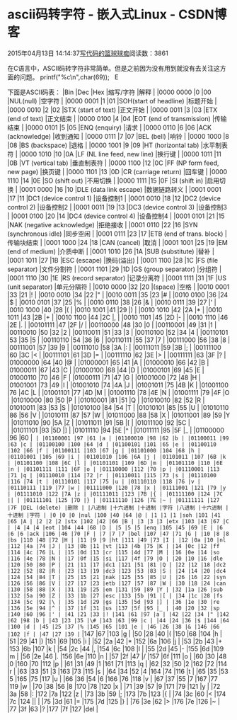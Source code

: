 
# ascii码转字符 - 嵌入式Linux - CSDN博客

2015年04月13日 14:14:37[写代码的篮球球痴](https://me.csdn.net/weiqifa0)阅读数：3861


在C语言中，ASCII码转字符非常简单。但是之前因为没有用到就没有去关注这方面的问题。
printf("%c\n",char(69));   E

下面是ASCII码表：
|Bin
|Dec
|Hex
|缩写/字符
|解释
|
|0000 0000
|0
|00
|NUL(null)
|空字符
|
|0000 0001
|1
|01
|SOH(start of headline)
|标题开始
|
|0000 0010
|2
|02
|STX (start of text)
|正文开始
|
|0000 0011
|3
|03
|ETX (end of text)
|正文结束
|
|0000 0100
|4
|04
|EOT (end of transmission)
|传输结束
|
|0000 0101
|5
|05
|ENQ (enquiry)
|请求
|
|0000 0110
|6
|06
|ACK (acknowledge)
|收到通知
|
|0000 0111
|7
|07
|BEL (bell)
|响铃
|
|0000 1000
|8
|08
|BS (backspace)
|退格
|
|0000 1001
|9
|09
|HT (horizontal tab)
|水平制表符
|
|0000 1010
|10
|0A
|LF (NL line feed, new line)
|换行键
|
|0000 1011
|11
|0B
|VT (vertical tab)
|垂直制表符
|
|0000 1100
|12
|0C
|FF (NP form feed, new page)
|换页键
|
|0000 1101
|13
|0D
|CR (carriage return)
|回车键
|
|0000 1110
|14
|0E
|SO (shift out)
|不用切换
|
|0000 1111
|15
|0F
|SI (shift in)
|启用切换
|
|0001 0000
|16
|10
|DLE (data link escape)
|数据链路转义
|
|0001 0001
|17
|11
|DC1 (device control 1)
|设备控制1
|
|0001 0010
|18
|12
|DC2 (device control 2)
|设备控制2
|
|0001 0011
|19
|13
|DC3 (device control 3)
|设备控制3
|
|0001 0100
|20
|14
|DC4 (device control 4)
|设备控制4
|
|0001 0101
|21
|15
|NAK (negative acknowledge)
|拒绝接收
|
|0001 0110
|22
|16
|SYN (synchronous idle)
|同步空闲
|
|0001 0111
|23
|17
|ETB (end of trans. block)
|传输块结束
|
|0001 1000
|24
|18
|CAN (cancel)
|取消
|
|0001 1001
|25
|19
|EM (end of medium)
|介质中断
|
|0001 1010
|26
|1A
|SUB (substitute)
|替补
|
|0001 1011
|27
|1B
|ESC (escape)
|换码(溢出)
|
|0001 1100
|28
|1C
|FS (file separator)
|文件分割符
|
|0001 1101
|29
|1D
|GS (group separator)
|分组符
|
|0001 1110
|30
|1E
|RS (record separator)
|记录分离符
|
|0001 1111
|31
|1F
|US (unit separator)
|单元分隔符
|
|0010 0000
|32
|20
|(space)
|空格
|
|0010 0001
|33
|21
|!
|
|0010 0010
|34
|22
|"
|
|0010 0011
|35
|23
|\#
|
|0010 0100
|36
|24
|$
|
|0010 0101
|37
|25
|%
|
|0010 0110
|38
|26
|&
|
|0010 0111
|39
|27
|'
|
|0010 1000
|40
|28
|(
|
|0010 1001
|41
|29
|)
|
|0010 1010
|42
|2A
|*
|
|0010 1011
|43
|2B
|+
|
|0010 1100
|44
|2C
|,
|
|0010 1101
|45
|2D
|-
|
|0010 1110
|46
|2E
|.
|
|00101111
|47
|2F
|/
|
|00110000
|48
|30
|0
|
|00110001
|49
|31
|1
|
|00110010
|50
|32
|2
|
|00110011
|51
|33
|3
|
|00110100
|52
|34
|4
|
|00110101
|53
|35
|5
|
|00110110
|54
|36
|6
|
|00110111
|55
|37
|7
|
|00111000
|56
|38
|8
|
|00111001
|57
|39
|9
|
|00111010
|58
|3A
|:
|
|00111011
|59
|3B
|;
|
|00111100
|60
|3C
|<
|
|00111101
|61
|3D
|=
|
|00111110
|62
|3E
|>
|
|00111111
|63
|3F
|?
|
|01000000
|64
|40
|@
|
|01000001
|65
|41
|A
|
|01000010
|66
|42
|B
|
|01000011
|67
|43
|C
|
|01000100
|68
|44
|D
|
|01000101
|69
|45
|E
|
|01000110
|70
|46
|F
|
|01000111
|71
|47
|G
|
|01001000
|72
|48
|H
|
|01001001
|73
|49
|I
|
|01001010
|74
|4A
|J
|
|01001011
|75
|4B
|K
|
|01001100
|76
|4C
|L
|
|01001101
|77
|4D
|M
|
|01001110
|78
|4E
|N
|
|01001111
|79
|4F
|O
|
|01010000
|80
|50
|P
|
|01010001
|81
|51
|Q
|
|01010010
|82
|52
|R
|
|01010011
|83
|53
|S
|
|01010100
|84
|54
|T
|
|01010101
|85
|55
|U
|
|01010110
|86
|56
|V
|
|01010111
|87
|57
|W
|
|01011000
|88
|58
|X
|
|01011001
|89
|59
|Y
|
|01011010
|90
|5A
|Z
|
|01011011
|91
|5B
|[
|
|01011100
|92
|5C
|\
|
|01011101
|93
|5D
|]
|
|01011110
|94
|5E
|^
|
|01011111
|95
|5F
|_
|
|01100000
|96
|60
|`
|
|01100001
|97
|61
|a
|
|01100010
|98
|62
|b
|
|01100011
|99
|63
|c
|
|01100100
|100
|64
|d
|
|01100101
|101
|65
|e
|
|01100110
|102
|66
|f
|
|01100111
|103
|67
|g
|
|01101000
|104
|68
|h
|
|01101001
|105
|69
|i
|
|01101010
|106
|6A
|j
|
|01101011
|107
|6B
|k
|
|01101100
|108
|6C
|l
|
|01101101
|109
|6D
|m
|
|01101110
|110
|6E
|n
|
|01101111
|111
|6F
|o
|
|01110000
|112
|70
|p
|
|01110001
|113
|71
|q
|
|01110010
|114
|72
|r
|
|01110011
|115
|73
|s
|
|01110100
|116
|74
|t
|
|01110101
|117
|75
|u
|
|01110110
|118
|76
|v
|
|01110111
|119
|77
|w
|
|01111000
|120
|78
|x
|
|01111001
|121
|79
|y
|
|01111010
|122
|7A
|z
|
|01111011
|123
|7B
|{
|
|01111100
|124
|7C
||
|
|01111101
|125
|7D
|}
|
|01111110
|126
|7E
|~
|
|01111111
|127
|7F
|DEL (delete)
|删除
|
|八进制
|十六进制
|十进制
|字符
|八进制
|十六进制
|十进制
|字符
|
|0
|0
|0
|nul
|100
|40
|64
|@
|
|1
|1
|1
|soh
|101
|41
|65
|A
|
|2
|2
|2
|stx
|102
|42
|66
|B
|
|3
|3
|3
|etx
|103
|43
|67
|C
|
|4
|4
|4
|eot
|104
|44
|68
|D
|
|5
|5
|5
|enq
|105
|45
|69
|E
|
|6
|6
|6
|ack
|106
|46
|70
|F
|
|7
|7
|7
|bel
|107
|47
|71
|G
|
|10
|8
|8
|bs
|110
|48
|72
|H
|
|11
|9
|9
|ht
|111
|49
|73
|I
|
|12
|0a
|10
|nl
|112
|4a
|74
|J
|
|13
|0b
|11
|vt
|113
|4b
|75
|K
|
|14
|0c
|12
|ff
|114
|4c
|76
|L
|
|15
|0d
|13
|cr
|115
|4d
|77
|M
|
|16
|0e
|14
|so
|116
|4e
|78
|N
|
|17
|0f
|15
|si
|117
|4f
|79
|O
|
|20
|10
|16
|dle
|120
|50
|80
|P
|
|21
|11
|17
|dc1
|121
|51
|81
|Q
|
|22
|12
|18
|dc2
|122
|52
|82
|R
|
|23
|13
|19
|dc3
|123
|53
|83
|S
|
|24
|14
|20
|dc4
|124
|54
|84
|T
|
|25
|15
|21
|nak
|125
|55
|85
|U
|
|26
|16
|22
|syn
|126
|56
|86
|V
|
|27
|17
|23
|etb
|127
|57
|87
|W
|
|30
|18
|24
|can
|130
|58
|88
|X
|
|31
|19
|25
|em
|131
|59
|89
|Y
|
|32
|1a
|26
|sub
|132
|5a
|90
|Z
|
|33
|1b
|27
|esc
|133
|5b
|91
|[
|
|34
|1c
|28
|fs
|134
|5c
|92
|\
|
|35
|1d
|29
|gs
|135
|5d
|93
|]
|
|36
|1e
|30
|re
|136
|5e
|94
|^
|
|37
|1f
|31
|us
|137
|5f
|95
|_
|
|40
|20
|32
|sp
|140
|60
|96
|'
|
|41
|21
|33
|!
|141
|61
|97
|a
|
|42
|22
|34
|"
|142
|62
|98
|b
|
|43
|23
|35
|\#
|143
|63
|99
|c
|
|44
|24
|36
|$
|144
|64
|100
|d
|
|45
|25
|37
|%
|145
|65
|101
|e
|
|46
|26
|38
|&
|146
|66
|102
|f
|
|47
|27
|39
|`
|147
|67
|103
|g
|
|50
|28
|40
|(
|150
|68
|104
|h
|
|51
|29
|41
|)
|151
|69
|105
|i
|
|52
|2a
|42
|*
|152
|6a
|106
|j
|
|53
|2b
|43
|+
|153
|6b
|107
|k
|
|54
|2c
|44
|,
|154
|6c
|108
|l
|
|55
|2d
|45
|-
|155
|6d
|109
|m
|
|56
|2e
|46
|.
|156
|6e
|110
|n
|
|57
|2f
|47
|/
|157
|6f
|111
|o
|
|60
|30
|48
|0
|160
|70
|112
|p
|
|61
|31
|49
|1
|161
|71
|113
|q
|
|62
|32
|50
|2
|162
|72
|114
|r
|
|63
|33
|51
|3
|163
|73
|115
|s
|
|64
|34
|52
|4
|164
|74
|116
|t
|
|65
|35
|53
|5
|165
|75
|117
|u
|
|66
|36
|54
|6
|166
|76
|118
|v
|
|67
|37
|55
|7
|167
|77
|119
|w
|
|70
|38
|56
|8
|170
|78
|120
|x
|
|71
|39
|57
|9
|171
|79
|121
|y
|
|72
|3a
|58
|:
|172
|7a
|122
|z
|
|73
|3b
|59
|;
|173
|7b
|123
|{
|
|74
|3c
|60
|<
|174
|7c
|124
||
|
|75
|3d
|61
|=
|175
|7d
|125
|}
|
|76
|3e
|62
|>
|176
|7e
|126
|~
|
|77
|3f
|63
|?
|177
|7f
|127
|del
|

﻿﻿

